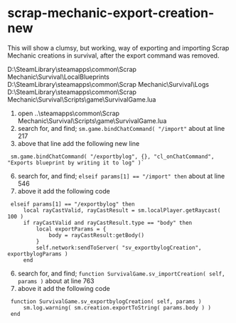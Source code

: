 # scrap-mechanic-export-creation-new

This will show a clumsy, but working, way of exporting and importing Scrap Mechanic creations in survival, after the export command was removed.

D:\SteamLibrary\steamapps\common\Scrap Mechanic\Survival\LocalBlueprints
D:\SteamLibrary\steamapps\common\Scrap Mechanic\Survival\Logs
D:\SteamLibrary\steamapps\common\Scrap Mechanic\Survival\Scripts\game\SurvivalGame.lua

1.  open ..\steamapps\common\Scrap Mechanic\Survival\Scripts\game\SurvivalGame.lua
2.  search for, and find; `sm.game.bindChatCommand( "/import"` about at line 217
3.  above that line add the following new line
   ```
	sm.game.bindChatCommand( "/exportbylog", {}, "cl_onChatCommand", "Exports blueprint by writing it to log" )`
```

6.  search for, and find; `elseif params[1] == "/import" then` about at line 546
7.  above it add the following code
   ```
	elseif params[1] == "/exportbylog" then
		local rayCastValid, rayCastResult = sm.localPlayer.getRaycast( 100 )
		if rayCastValid and rayCastResult.type == "body" then
			local exportParams = {
				body = rayCastResult:getBody()
			}
			self.network:sendToServer( "sv_exportbylogCreation", exportbylogParams )
		end
```

6.  search for, and find; `function SurvivalGame.sv_importCreation( self, params )` about at line 763
7.  above it add the following code
   ```
	function SurvivalGame.sv_exportbylogCreation( self, params )
		sm.log.warning( sm.creation.exportToString( params.body ) )
	end
```

